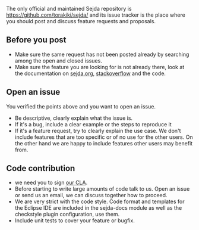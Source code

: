 The only official and maintained Sejda repository is https://github.com/torakiki/sejda/ and its issue tracker is the place where you should post and discuss feature requests and proposals.

Before you post
---------
 - Make sure the same request has not been posted already by searching among the open and closed issues.
 - Make sure the feature you are looking for is not already there, look at the documentation on [sejda.org], [stackoverflow] and the code.

Open an issue
---------
You verified the points above and you want to open an issue.

- Be descriptive, clearly explain what the issue is.
- If it's a bug, include a clear example or the steps to reproduce it
- If it's a feature request, try to clearly explain the use case. We don't include features that are too specific or of
  no use for the other users. On the other hand we are happy to include features other users may benefit from.

Code contribution
----------

- we need you to sign [our CLA].
- Before starting to write large amounts of code talk to us. Open an issue or send us an email, we can discuss together
  how to proceed.
- We are very strict with the code style. Code format and templates for the Eclipse IDE are included in the sejda-docs
  module as well as the checkstyle plugin configuration, use them.
- Include unit tests to cover your feature or bugfix.

[our CLA]: https://github.com/torakiki/sejda-CLAs

[sejda.org]: https://sejda.org

[stackoverflow]: https://stackoverflow.com/questions/tagged/sejda